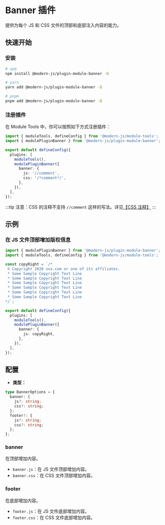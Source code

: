 # Banner 插件

提供为每个 JS 和 CSS 文件的顶部和底部注入内容的能力。

## 快速开始

### 安装

```bash
# npm
npm install @modern-js/plugin-module-banner -D

# yarn
yarn add @modern-js/plugin-module-banner -D

# pnpm
pnpm add @modern-js/plugin-module-banner -D
```

### 注册插件

在 Module Tools 中，你可以按照如下方式注册插件：

```ts
import { moduleTools, defineConfig } from '@modern-js/module-tools';
import { modulePluginBanner } from '@modern-js/plugin-module-banner';

export default defineConfig({
  plugins: [
    moduleTools(),
    modulePluginBanner({
      banner: {
        js: '//comment',
        css: '/*comment*/',
      },
    }),
  ],
});
```

:::tip
注意：CSS 的注释不支持 `//comment` 这样的写法。详见[【CSS 注释】](https://developer.mozilla.org/zh-CN/docs/Web/CSS/Comments)
:::

## 示例

### 在 JS 文件顶部增加版权信息

```ts
import { modulePluginBanner } from '@modern-js/plugin-module-banner';
import { moduleTools, defineConfig } from '@modern-js/module-tools';

const copyRight = `/*
 © Copyright 2020 xxx.com or one of its affiliates.
 * Some Sample Copyright Text Line
 * Some Sample Copyright Text Line
 * Some Sample Copyright Text Line
 * Some Sample Copyright Text Line
 * Some Sample Copyright Text Line
 * Some Sample Copyright Text Line
*/`;

export default defineConfig({
  plugins: [
    moduleTools(),
    modulePluginBanner({
      banner: {
        js: copyRight,
      },
    }),
  ],
});
```

## 配置

* **类型：**

```ts
type BannerOptions = {
  banner: {
    js?: string;
    css?: string;
  };
  footer?: {
    js?: string;
    css?: string;
  };
};
```

### banner

在顶部增加内容。

* `banner.js`：在 JS 文件顶部增加内容。
* `banner.css`：在 CSS 文件顶部增加内容。

### footer

在底部增加内容。

* `footer.js`：在 JS 文件底部增加内容。
* `footer.css`：在 CSS 文件底部增加内容。
